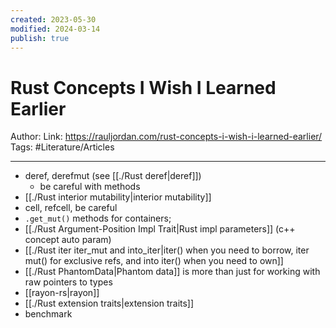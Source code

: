```yaml
---
created: 2023-05-30
modified: 2024-03-14
publish: true
---
```


# Rust Concepts I Wish I Learned Earlier

Author:
Link: https://rauljordan.com/rust-concepts-i-wish-i-learned-earlier/
Tags: #Literature/Articles

---

- deref, derefmut (see [[./Rust deref|deref]])
  - be careful with methods
-  [[./Rust interior mutability|interior mutability]]
  - cell, refcell, be careful
- `.get_mut()` methods for containers;
- [[./Rust Argument-Position Impl Trait|Rust impl parameters]] (c++ concept auto param)
- [[./Rust iter iter_mut and into_iter|iter() when you need to borrow, iter mut() for exclusive refs, and into iter() when you need to own]]
- [[./Rust PhantomData|Phantom data]] is more than just for working with raw pointers to types
- [[rayon-rs|rayon]]
- [[./Rust extension traits|extension traits]]
- benchmark